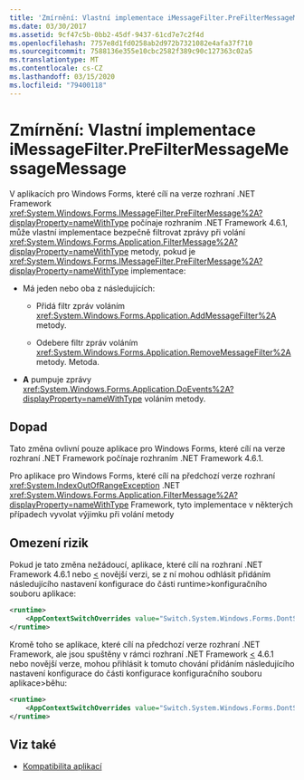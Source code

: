 ```yaml
---
title: 'Zmírnění: Vlastní implementace iMessageFilter.PreFilterMessageMessageMessage'
ms.date: 03/30/2017
ms.assetid: 9cf47c5b-0bb2-45df-9437-61cd7e7c2f4d
ms.openlocfilehash: 7757e8d1fd0258ab2d972b7321082e4afa37f710
ms.sourcegitcommit: 7588136e355e10cbc2582f389c90c127363c02a5
ms.translationtype: MT
ms.contentlocale: cs-CZ
ms.lasthandoff: 03/15/2020
ms.locfileid: "79400118"
---
```

# <a name="mitigation-custom-imessagefilterprefiltermessage-implementations"></a>Zmírnění: Vlastní implementace iMessageFilter.PreFilterMessageMessageMessage

V aplikacích pro Windows Forms, které cílí na verze rozhraní .NET Framework <xref:System.Windows.Forms.IMessageFilter.PreFilterMessage%2A?displayProperty=nameWithType> počínaje rozhraním .NET Framework 4.6.1, může vlastní implementace bezpečně filtrovat zprávy při volání <xref:System.Windows.Forms.Application.FilterMessage%2A?displayProperty=nameWithType> metody, pokud je <xref:System.Windows.Forms.IMessageFilter.PreFilterMessage%2A?displayProperty=nameWithType> implementace:

- Má jeden nebo oba z následujících:

  - Přidá filtr zpráv voláním <xref:System.Windows.Forms.Application.AddMessageFilter%2A> metody.

  - Odebere filtr zpráv voláním <xref:System.Windows.Forms.Application.RemoveMessageFilter%2A> metody. Metoda.

- **A** pumpuje zprávy <xref:System.Windows.Forms.Application.DoEvents%2A?displayProperty=nameWithType> voláním metody.

## <a name="impact"></a>Dopad

Tato změna ovlivní pouze aplikace pro Windows Forms, které cílí na verze rozhraní .NET Framework počínaje rozhraním .NET Framework 4.6.1.

Pro aplikace pro Windows Forms, které cílí na předchozí verze rozhraní <xref:System.IndexOutOfRangeException> .NET <xref:System.Windows.Forms.Application.FilterMessage%2A?displayProperty=nameWithType> Framework, tyto implementace v některých případech vyvolat výjimku při volání metody

## <a name="mitigation"></a>Omezení rizik

Pokud je tato změna nežádoucí, aplikace, které cílí na rozhraní .NET Framework 4.6.1 nebo [ \<](../configure-apps/file-schema/runtime/runtime-element.md) novější verzi, se z ní mohou odhlásit přidáním následujícího nastavení konfigurace do části runtime>konfiguračního souboru aplikace:

```xml
<runtime>
    <AppContextSwitchOverrides value="Switch.System.Windows.Forms.DontSupportReentrantFilterMessage=true" />
</runtime>
```

Kromě toho se aplikace, které cílí na předchozí verze rozhraní .NET Framework, ale jsou spuštěny v rámci rozhraní .NET Framework [ \<](../configure-apps/file-schema/runtime/runtime-element.md) 4.6.1 nebo novější verze, mohou přihlásit k tomuto chování přidáním následujícího nastavení konfigurace do části konfigurace konfiguračního souboru aplikace>běhu:

```xml
<runtime>
    <AppContextSwitchOverrides value="Switch.System.Windows.Forms.DontSupportReentrantFilterMessage=false" />
</runtime>
```

## <a name="see-also"></a>Viz také

- [Kompatibilita aplikací](application-compatibility.md)
